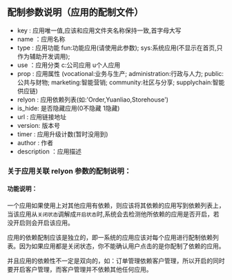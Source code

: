 ## 配制参数说明（应用的配制文件）
- key    : 应用唯一值,应该和应用文件夹名称保持一致,首字母大写
- name   ：应用名称
- type   : 应用功能 fun:功能应用(请使用此参数); sys:系统应用(不显示在首页,只作为辅助开发调用); 
- use    ：应用分类 c:公司应用 u个人应用
- prop   : 应用属性 (vocational:业务与生产; administration:行政与人力; public:公共与财物; marketing:智能营销; community:社区与分享;
           supplychain:智能供应链)
- relyon : 应用依赖列表(如:'Order,Yuanliao,Storehouse')  
- is_hide: 是否隐藏应用(0不隐藏 1隐藏)  
- url    : 应用链接地址
- version: 版本号
- timer  : 应用升级计数(暂时没用到) 
- author : 作者
- description ：应用描述

### 关于应用关联 relyon 参数的配制说明：
#### 功能说明：
一个应用如果使用上对其他应用有依赖，则应该将其依赖的应用写到依赖列表上，当该应用从`关闭状态`调解成`开启状态`时,系统会去检测他所依赖的应用是否开启，若没开启则会开启该应用。

应用的依赖配制应该是独立的，即一系统的应用应该对每个应用进行配制依赖列表。因为如果应用都是关闭状态，你不能确认用户点击的是你配制了依赖的应用。

并且应用的依赖性不一定是双向的，如：订单管理依赖客户管理，所以开启的同时要开启客户管理，而客户管理并不依赖其他任何应用。

